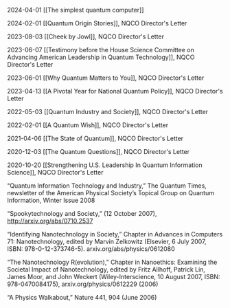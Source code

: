 
2024-04-01 [[The simplest quantum computer]]

2024-02-01 [[Quantum Origin Stories]], NQCO Director's Letter

2023-08-03 [[Cheek by Jowl]], NQCO Director's Letter

2023-06-07 [[Testimony before the House Science Committee on Advancing American Leadership in Quantum Technology]], NQCO Director's Letter

2023-06-01 [[Why Quantum Matters to You]], NQCO Director's Letter

2023-04-13 [[A Pivotal Year for National Quantum Policy]], NQCO Director's Letter

2022-05-03 [[Quantum Industry and Society]], NQCO Director's Letter

2022-02-01 [[A Quantum Wish]], NQCO Director's Letter

2021-04-06 [[The State of Quantum]], NQCO Director's Letter

2020-12-03 [[The Quantum Questions]], NQCO Director's Letter

2020-10-20 [[Strengthening U.S. Leadership In Quantum Information Science]], NQCO Director's Letter

“Quantum Information Technology and Industry,” The Quantum Times, newsletter of the American Physical Society’s Topical Group on Quantum Information, Winter Issue 2008

“Spookytechnology and Society,” (12 October 2007), http://arxiv.org/abs/0710.2537

“Identifying Nanotechnology in Society,” Chapter in Advances in Computers 71: Nanotechnology, edited by Marvin Zelkowitz (Elsevier, 6 July 2007, ISBN: 978-0-12-373746-5). arxiv.org/abs/physics/0612080

“The Nanotechnology R(evolution),” Chapter in Nanoethics: Examining the Societal Impact of Nanotechnology, edited by Fritz Allhoff, Patrick Lin, James Moor, and John Weckert (Wiley-Interscience, 10 August 2007, ISBN: 978-0470084175), arxiv.org/physics/0612229 (2006)

“A Physics Walkabout,” Nature 441, 904 (June 2006)